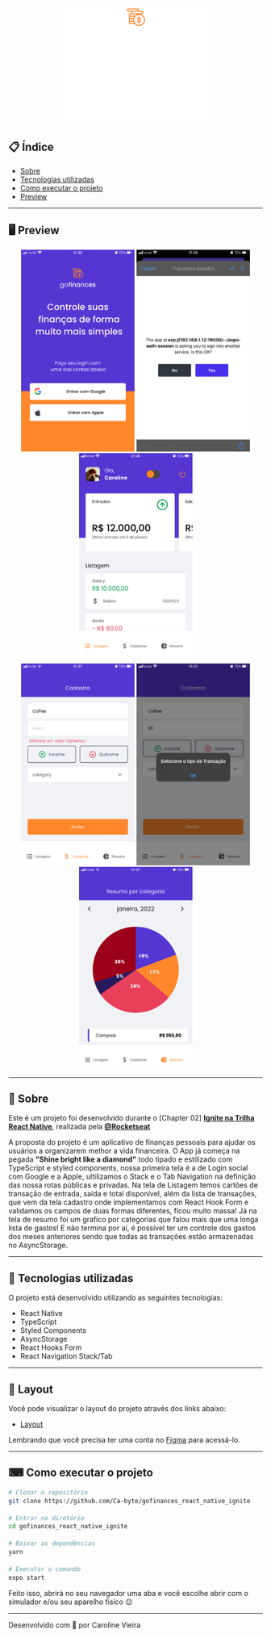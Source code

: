<p align="center">
  <img src="https://github.com/Ca-byte/gofinances_react_native_ignite/blob/main/logo.png">
</p>

## 📋 Índice

- [Sobre](#-Sobre)
- [Tecnologias utilizadas](#-Tecnologias-utilizadas)
- [Como executar o projeto](#-Como-executar-o-projeto)
- [Preview](#-Preview)

---

## 🖥 Preview 

<p align="center">
  <img height= "400" src="https://github.com/Ca-byte/gofinances_react_native_ignite/blob/main/login.PNG" alt="Login Social">
  <img height= "400" src="https://github.com/Ca-byte/gofinances_react_native_ignite/blob/main/Authlogin.PNG" alt="Auth Login">
  <img height= "400" src="https://github.com/Ca-byte/gofinances_react_native_ignite/blob/main/dashboard.PNG" alt="Dashboard">
</p>
<p align="center">
  <img height= "400" src="https://github.com/Ca-byte/gofinances_react_native_ignite/blob/main/register.PNG" alt="Register validation">
  <img height= "400" src="https://github.com/Ca-byte/gofinances_react_native_ignite/blob/main/registerValidation.PNG" alt="Register Validation 2">
  <img height= "400" src="https://github.com/Ca-byte/gofinances_react_native_ignite/blob/main/graphic.PNG" alt="Graphic">
</p>

---

## 📖 Sobre 

Este é um projeto foi desenvolvido durante o [Chapter 02] **[Ignite na Trilha React Native](https://www.rocketseat.com.br/)**, realizada pela **[@Rocketseat](https://github.com/Rocketseat)** 

A proposta do projeto é um aplicativo de finanças pessoais para ajudar os usuários a organizarem melhor a vida financeira.
O App já começa na pegada **"Shine bright like a diamond"** todo tipado e estilizado com TypeScript e styled components, nossa primeira tela é a de Login social com Google e a Apple, ultilizamos o Stack e o Tab Navigation na definição das nossa rotas públicas e privadas. Na tela de Listagem temos cartões de transação de entrada, saída e total disponível, além da lista de transações, que vem da tela cadastro onde implementamos com React Hook Form e validamos os campos de duas formas diferentes, ficou muito massa! Já na tela de resumo foi um grafíco por categorias que falou mais que uma longa lista de gastos! E não termina por aí, é possível ter um controle dos gastos dos meses anteriores sendo que todas as transações estão armazenadas no AsyncStorage.

--- 

## 🚀 Tecnologias utilizadas

O projeto está desenvolvido utilizando as seguintes tecnologias:

- React Native
- TypeScript
- Styled Components
- AsyncStorage
- React Hooks Form
- React Navigation Stack/Tab

--- 
## 🔖 Layout

Você pode visualizar o layout do projeto através dos links abaixo:

- [Layout](https://www.figma.com/file/joEjvBzcmwT6aiZA5obKBR/GoFinances-Ignite-(Copy)?node-id=39329%3A1625) 

Lembrando que você precisa ter uma conta no [Figma](http://figma.com/) para acessá-lo.

---

## ⌨ Como executar o projeto

```bash
# Clonar o repositório
git clone https://github.com/Ca-byte/gofinances_react_native_ignite

# Entrar no diretório
cd gofinances_react_native_ignite

# Baixar as dependências
yarn

# Executar o comando
expo start
```

Feito isso, abrirá no seu navegador uma aba e você escolhe abrir com o simulador e/ou seu aparelho fisíco 😉

---


Desenvolvido com 💜 por Caroline Vieira
